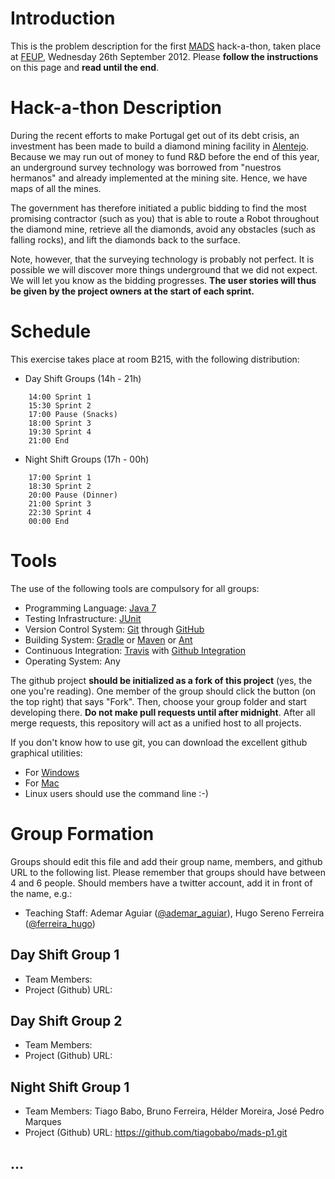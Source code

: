 # Introduction

This is the problem description for the first [MADS](https://sigarra.up.pt/feup/disciplinas_GERAL.FormView?P_ANO_LECTIVO=2012/2013&P_CAD_CODIGO=EIC0062&P_PERIODO=1S) hack-a-thon, taken place at [FEUP](http://www.fe.up.pt), Wednesday 26th September 2012. Please **follow the instructions** on this page and **read until the end**.

# Hack-a-thon Description

During the recent efforts to make Portugal get out of its debt crisis, an investment has been made to build a diamond mining facility in [Alentejo](http://en.wikipedia.org/wiki/Alentejo). Because we may run out of money to fund R&D before the end of this year, an underground survey technology was borrowed from "nuestros hermanos" and already implemented at the mining site. Hence, we have maps of all the mines.

The government has therefore initiated a public bidding to find the most promising contractor (such as you) that is able to route a Robot throughout the diamond mine, retrieve all the diamonds, avoid any obstacles (such as falling rocks), and lift the diamonds back to the surface.

Note, however, that the surveying technology is probably not perfect. It is possible we will discover more things underground that we did not expect. We will let you know as the bidding progresses. **The user stories will thus be given by the project owners at the start of each sprint.**

# Schedule

This exercise takes place at room B215, with the following distribution:

* Day Shift Groups (14h - 21h)
```
    14:00 Sprint 1
    15:30 Sprint 2
    17:00 Pause (Snacks)
    18:00 Sprint 3
    19:30 Sprint 4
    21:00 End
```

* Night Shift Groups (17h - 00h)
```
    17:00 Sprint 1
    18:30 Sprint 2
    20:00 Pause (Dinner)
    21:00 Sprint 3
    22:30 Sprint 4
    00:00 End
```

# Tools

The use of the following tools are compulsory for all groups:

* Programming Language: [Java 7](http://www.oracle.com/technetwork/java/javase/downloads/jdk7u7-downloads-1836413.html)
* Testing Infrastructure: [JUnit](http://www.junit.org)
* Version Control System: [Git](http://git-scm.com) through [GitHub](https://github.com)
* Building System: [Gradle](http://www.gradle.org) or [Maven](http://maven.apache.org) or [Ant](http://ant.apache.org)
* Continuous Integration: [Travis](http://about.travis-ci.org/docs/user/languages/java/) with [Github Integration](http://about.travis-ci.org/docs/user/getting-started/)
* Operating System: Any

The github project **should be initialized as a fork of this project** (yes, the one you're reading). One member of the group should click the button (on the top right) that says "Fork". Then, choose your group folder and start developing there. **Do not make pull requests until after midnight**. After all merge requests, this repository will act as a unified host to all projects.

If you don't know how to use git, you can download the excellent github graphical utilities:

* For [Windows](http://windows.github.com)
* For [Mac](http://mac.github.com)
* Linux users should use the command line :-)

# Group Formation

Groups should edit this file and add their group name, members, and github URL to the following list. Please remember that groups should have between 4 and 6 people. Should members have a twitter account, add it in front of the name, e.g.:

* Teaching Staff: Ademar Aguiar ([@ademar_aguiar](https://twitter.com/ademar_aguiar)), Hugo Sereno Ferreira ([@ferreira_hugo](https://twitter.com/ferreira_hugo))

## Day Shift Group 1

* Team Members:
* Project (Github) URL:

## Day Shift Group 2

* Team Members:
* Project (Github) URL:

## Night Shift Group 1

* Team Members: Tiago Babo, Bruno Ferreira, Hélder Moreira, José Pedro Marques
* Project (Github) URL: https://github.com/tiagobabo/mads-p1.git

## ...
